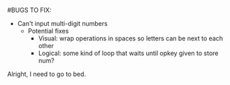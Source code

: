 #BUGS TO FIX:

- Can't input multi-digit numbers
    - Potential fixes
        - Visual: wrap operations in spaces so letters can be next to each other
        - Logical: some kind of loop that waits until opkey given to store num?

Alright, I need to go to bed.